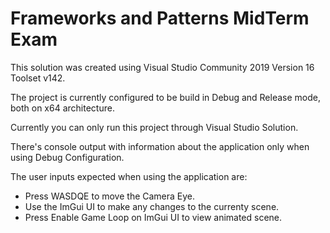 # Frameworks and Patterns MidTerm Exam

This solution was created using Visual Studio Community 2019 Version 16 Toolset v142.

The project is currently configured to be build in Debug and Release mode, both on x64 architecture.

Currently you can only run this project through Visual Studio Solution.

There's console output with information about the application only when using Debug Configuration.

The user inputs expected when using the application are:
- Press WASDQE to move the Camera Eye.
- Use the ImGui UI to make any changes to the currenty scene.
- Press Enable Game Loop on ImGui UI to view animated scene.